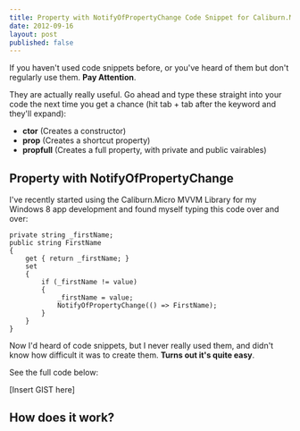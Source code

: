 ```yaml
---
title: Property with NotifyOfPropertyChange Code Snippet for Caliburn.Micro
date: 2012-09-16
layout: post
published: false
---
```


If you haven't used code snippets before, or you've heard of them but don't regularly use them. **Pay Attention**.

They are actually really useful. Go ahead and type these straight into your code the next time you get a chance (hit tab + tab after the keyword and they'll expand):

 - **ctor** (Creates a constructor)
 - **prop** (Creates a shortcut property)
 - **propfull** (Creates a full property, with private and public vairables)
 
## Property with NotifyOfPropertyChange ##

I've recently started using the Caliburn.Micro MVVM Library for my Windows 8 app development and found myself typing this code over and over:

    private string _firstName;
    public string FirstName
    {
        get { return _firstName; }
        set
        {
            if (_firstName != value)
            {
                _firstName = value;
                NotifyOfPropertyChange(() => FirstName);
            }
        }
    }
    
Now I'd heard of code snippets, but I never really used them, and didn't know how difficult it was to create them. **Turns out it's quite easy**.

See the full code below:

[Insert GIST here]

## How does it work? ##